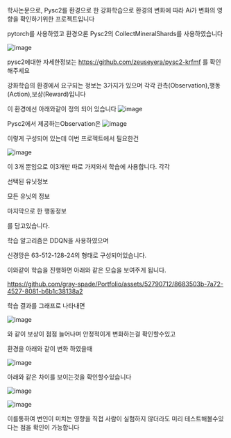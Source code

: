 학사논문으로, Pysc2를 환경으로 한 강화학습으로 환경의 변화에 따라 Ai가 변화의 영향을 확인하기위한 프로젝트입니다

pytorch를 사용하였고 환경으론 Pysc2의 CollectMineralShards를 사용하였습니다

![image](https://github.com/gray-spade/Portfolio/assets/52790712/5d5abb80-886b-411d-ac30-625f5143a567)

pysc2에대한 자세한정보는 https://github.com/zeuseyera/pysc2-krfmf 를 확인해주세요

강화학습의 환경에서 요구되는 정보는 3가지가 있으며 각각 관측(Observation),행동(Action),보상(Reward)입니다

이 환경에선 아래와같이 정의 되어 있습니다
![image](https://github.com/gray-spade/Portfolio/assets/52790712/239850af-373b-42c9-8438-b1761c34ea75)



Pysc2에서 제공하는Observation은 
![image](https://github.com/gray-spade/Portfolio/assets/52790712/e8b7fbf5-7d67-494c-8b7f-dba09e5a7a0a)

이렇게 구성되어 있는데 이번 프로젝트에서 필요한건 

![image](https://github.com/gray-spade/Portfolio/assets/52790712/345ae690-68f0-4339-9783-c366ceed8f08)

이 3개 뿐임으로 이3개만 따로 가져와서 학습에 사용합니다.
각각 

선택된 유닛정보

모든 유닛의 정보

마지막으로 한 행동정보

를 담고있습니다.

학습 알고리즘은 DDQN을 사용하였으며

신경망은 63-512-128-24의 형태로 구성되어있습니다.

이와같이 학습을 진행하면 아래와 같은 모습을 보여주게 됩니다.

https://github.com/gray-spade/Portfolio/assets/52790712/8683503b-7a72-4527-8081-b6b1c38138a2

학습 결과를 그래프로 나타내면

![image](https://github.com/gray-spade/Portfolio/assets/52790712/49261e93-fe22-466e-bb68-6c288aa2af70)

와 같이 보상이 점점 늘어나며 안정적이게 변화하는걸 확인할수있고

환경을 아래와 같이 변화 하였을때

![image](https://github.com/gray-spade/Portfolio/assets/52790712/84bd56b1-75dd-4d69-a702-cb835e91d88d)

아래와 같은 차이를 보이는것을 확인할수있습니다

![image](https://github.com/gray-spade/Portfolio/assets/52790712/374b74fc-be67-45f9-8d42-7c6bd1579098)


![image](https://github.com/gray-spade/Portfolio/assets/52790712/6e305423-8290-43ee-b795-882ae56a4a59)


이를통하여 변인이 미치는 영향을 직접 사람이 실험하지 않더라도 미리 테스트해볼수있다는 점을 확인이 가능합니다



